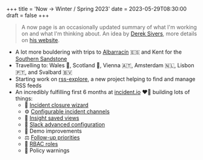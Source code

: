 +++
title = 'Now → Winter / Spring 2023'
date = 2023-05-29T08:30:00
draft = false
+++

> A now page is an occasionally updated summary of what I'm working on and what I'm thinking about.
> An idea by [Derek Sivers](https://sive.rs), more details on
> [his website](https://nownownow.com/about).

- A lot more bouldering with trips to [Albarracín](https://www.instagram.com/p/Cqmn_KntISY) 🇪🇸 and
  Kent for the [Southern Sandstone](https://www.instagram.com/p/CojeBCWtTYU)
- Travelling to: Wales 🏴󠁧󠁢󠁷󠁬󠁳󠁿, Scotland 🏴󠁧󠁢󠁳󠁣󠁴󠁿, Vienna 🇦🇹, Amsterdam 🇳🇱, Lisbon 🇵🇹, and Svalbard 🇧🇻
- Starting work on [rss-explore](https://github.com/revett/rss-explore), a new project helping to
  find and manage RSS feeds
- An incredibly fulfilling first 6 months at [incident.io](https://incident.io) ❤️‍🔥 building lots
  of things:
  - 🧙 [Incident closure wizard](https://incident.io/changelog/2022-10-19)
  - ⚙️ [Configurable incident channels](https://incident.io/changelog/2022-11-10)
  - 🌅 [Insight saved views](https://incident.io/changelog/2022-11-29)
  - 🔑 [Slack advanced configuration](https://incident.io/changelog/2022-12-21)
  - 💅 Demo improvements
  - ⚖️ [Follow-up priorities](https://incident.io/changelog/2023-01-19-follow-up-priorities)
  - 🔏 [RBAC roles](https://incident.io/changelog/2023-03-14)
  - 🚸 Policy warnings
